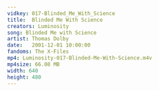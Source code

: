 ```yaml
---
vidkey: 017-Blinded_Me_With_Science
title:  Blinded Me With Science
creators: Luminosity
song: Blinded Me with Science
artist: Thomas Dolby
date:   2001-12-01 10:00:00
fandoms: The X-Files
mp4: Luminosity-017-Blinded-Me-With-Science.m4v
mp4size: 66.08 MB
width: 640
height: 480
---
```



  
